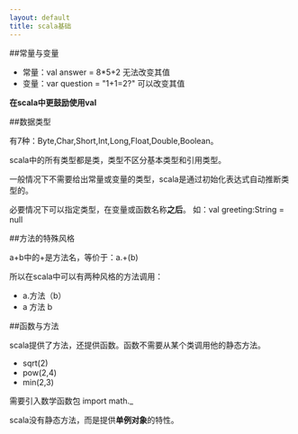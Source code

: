 ```yaml
---
layout: default
title: scala基础
---
```


##常量与变量

* 常量：val answer = 8*5+2 无法改变其值
* 变量：var question = "1+1=2?" 可以改变其值

**在scala中更鼓励使用val**

##数据类型

有7种：Byte,Char,Short,Int,Long,Float,Double,Boolean。

scala中的所有类型都是类，类型不区分基本类型和引用类型。

一般情况下不需要给出常量或变量的类型，scala是通过初始化表达式自动推断类型的。

必要情况下可以指定类型，在变量或函数名称**之后**。
如：val greeting:String = null

##方法的特殊风格

a+b中的+是方法名，等价于：a.+(b)

所以在scala中可以有两种风格的方法调用：

* a.方法（b）
* a 方法 b

##函数与方法

scala提供了方法，还提供函数。函数不需要从某个类调用他的静态方法。

* sqrt(2)
* pow(2,4)
* min(2,3)

需要引入数学函数包 import math._

scala没有静态方法，而是提供**单例对象**的特性。
